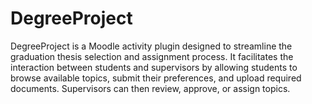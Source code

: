 # DegreeProject
DegreeProject is a Moodle activity plugin designed to streamline the graduation thesis selection and assignment process. It facilitates the interaction between students and supervisors by allowing students to browse available topics, submit their preferences, and upload required documents. Supervisors can then review, approve, or assign topics.

